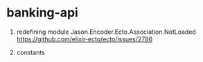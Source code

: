 # banking-api

1. redefining module Jason.Encoder.Ecto.Association.NotLoaded
<https://github.com/elixir-ecto/ecto/issues/2786>

2. constants